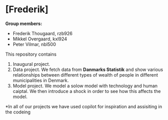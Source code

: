 # \[Frederik]

**Group members:**
- Frederik Thougaard, rzb926
- Mikkel Overgaard, kxl924
- Peter Vilmar, nbl500

This repository contains  
1. Inaugural project. 
2. Data project. We fetch data from **Danmarks Statistik**  and show various relationships between different types of wealth of people in different municipalities in Denmark.
3. Model project. We model a solow model with technology and human caiptal. We then introduce a shock in order to see how this affects the model.

*In all of our projects we have used copilot for inspiration and assisiting in the codeing
